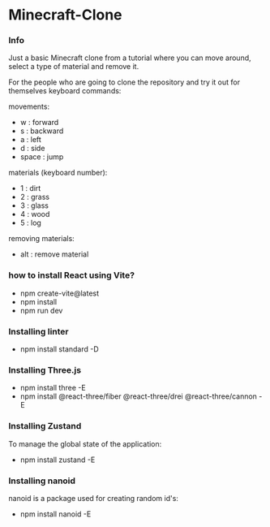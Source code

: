 # Minecraft-Clone

### Info

Just a basic Minecraft clone from a tutorial where you can move around, select a type of material and remove it.

For the people who are going to clone the repository and try it out for themselves
keyboard commands:

movements:

- w : forward
- s : backward
- a : left
- d : side
- space : jump

materials (keyboard number):

- 1 : dirt
- 2 : grass
- 3 : glass
- 4 : wood
- 5 : log

removing materials:

- alt : remove material

### how to install React using Vite?

- npm create-vite@latest
- npm install
- npm run dev

### Installing linter

- npm install standard -D

### Installing Three.js

- npm install three -E
- npm install @react-three/fiber @react-three/drei @react-three/cannon -E

### Installing Zustand

To manage the global state of the application:

- npm install zustand -E

### Installing nanoid

nanoid is a package used for creating random id's:

- npm install nanoid -E
